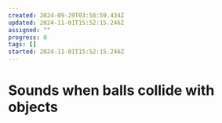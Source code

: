 ```yaml
---
created: 2024-09-29T03:58:59.434Z
updated: 2024-11-01T15:52:15.246Z
assigned: ""
progress: 0
tags: []
started: 2024-11-01T15:52:15.246Z
---
```


# Sounds when balls collide with objects
